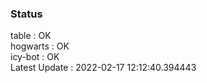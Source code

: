 ### Status


table : OK  
hogwarts : OK  
icy-bot : OK  
Latest Update : 2022-02-17 12:12:40.394443
